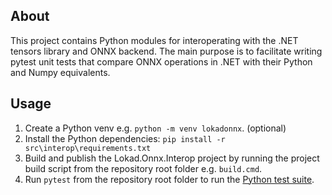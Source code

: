 ## About
This project contains Python modules for interoperating with the .NET tensors library and ONNX backend. The main purpose is to facilitate writing
pytest unit tests that compare ONNX operations in .NET with their Python and Numpy equivalents.

## Usage
1. Create a Python venv e.g. `python -m venv lokadonnx`. (optional)
2. Install the Python dependencies: `pip install -r src\interop\requirements.txt`
3. Build and publish the Lokad.Onnx.Interop project by running the project build script from the repository root folder e.g. `build.cmd`.
3. Run `pytest` from the repository root folder to run the [Python test suite](../../tests/python).
